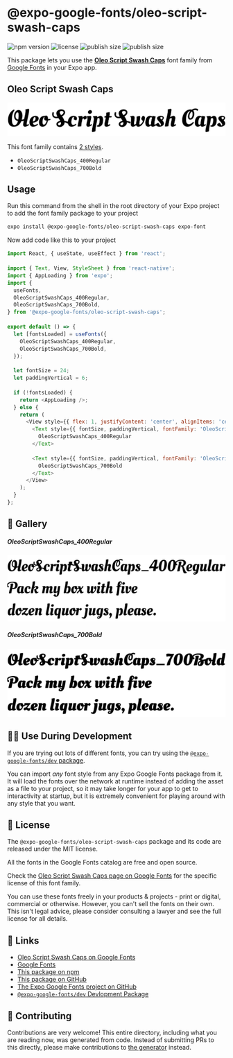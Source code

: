 # @expo-google-fonts/oleo-script-swash-caps

![npm version](https://flat.badgen.net/npm/v/@expo-google-fonts/oleo-script-swash-caps)
![license](https://flat.badgen.net/github/license/expo/google-fonts)
![publish size](https://flat.badgen.net/packagephobia/install/@expo-google-fonts/oleo-script-swash-caps)
![publish size](https://flat.badgen.net/packagephobia/publish/@expo-google-fonts/oleo-script-swash-caps)

This package lets you use the [**Oleo Script Swash Caps**](https://fonts.google.com/specimen/Oleo+Script+Swash+Caps) font family from [Google Fonts](https://fonts.google.com/) in your Expo app.

## Oleo Script Swash Caps

![Oleo Script Swash Caps](./font-family.png)

This font family contains [2 styles](#-gallery).

- `OleoScriptSwashCaps_400Regular`
- `OleoScriptSwashCaps_700Bold`

## Usage

Run this command from the shell in the root directory of your Expo project to add the font family package to your project
```sh
expo install @expo-google-fonts/oleo-script-swash-caps expo-font
```

Now add code like this to your project
```js
import React, { useState, useEffect } from 'react';

import { Text, View, StyleSheet } from 'react-native';
import { AppLoading } from 'expo';
import {
  useFonts,
  OleoScriptSwashCaps_400Regular,
  OleoScriptSwashCaps_700Bold,
} from '@expo-google-fonts/oleo-script-swash-caps';

export default () => {
  let [fontsLoaded] = useFonts({
    OleoScriptSwashCaps_400Regular,
    OleoScriptSwashCaps_700Bold,
  });

  let fontSize = 24;
  let paddingVertical = 6;

  if (!fontsLoaded) {
    return <AppLoading />;
  } else {
    return (
      <View style={{ flex: 1, justifyContent: 'center', alignItems: 'center' }}>
        <Text style={{ fontSize, paddingVertical, fontFamily: 'OleoScriptSwashCaps_400Regular' }}>
          OleoScriptSwashCaps_400Regular
        </Text>

        <Text style={{ fontSize, paddingVertical, fontFamily: 'OleoScriptSwashCaps_700Bold' }}>
          OleoScriptSwashCaps_700Bold
        </Text>
      </View>
    );
  }
};

```

## 🔡 Gallery

##### OleoScriptSwashCaps_400Regular
![OleoScriptSwashCaps_400Regular](./OleoScriptSwashCaps_400Regular.ttf.png)

##### OleoScriptSwashCaps_700Bold
![OleoScriptSwashCaps_700Bold](./OleoScriptSwashCaps_700Bold.ttf.png)


## 👩‍💻 Use During Development

If you are trying out lots of different fonts, you can try using the [`@expo-google-fonts/dev` package](https://github.com/expo/google-fonts/tree/master/font-packages/dev#readme).

You can import *any* font style from any Expo Google Fonts package from it. It will load the fonts
over the network at runtime instead of adding the asset as a file to your project, so it may take longer
for your app to get to interactivity at startup, but it is extremely convenient
for playing around with any style that you want.

## 📖 License

The `@expo-google-fonts/oleo-script-swash-caps` package and its code are released under the MIT license.

All the fonts in the Google Fonts catalog are free and open source.

Check the [Oleo Script Swash Caps page on Google Fonts](https://fonts.google.com/specimen/Oleo+Script+Swash+Caps) for the specific license of this font family.

You can use these fonts freely in your products & projects - print or digital, commercial or otherwise. However, you can't sell the fonts on their own. This isn't legal advice, please consider consulting a lawyer and see the full license for all details.

## 🔗 Links

- [Oleo Script Swash Caps on Google Fonts](https://fonts.google.com/specimen/Oleo+Script+Swash+Caps)
- [Google Fonts](https://fonts.google.com/)
- [This package on npm](https://www.npmjs.com/package/@expo-google-fonts/oleo-script-swash-caps)
- [This package on GitHub](https://github.com/expo/google-fonts/tree/master/font-packages/oleo-script-swash-caps)
- [The Expo Google Fonts project on GitHub](https://github.com/expo/google-fonts)
- [`@expo-google-fonts/dev` Devlopment Package](https://github.com/expo/google-fonts/tree/master/font-packages/dev)

## 🤝 Contributing

Contributions are very welcome! This entire directory, including what you are reading now, was generated from code. Instead of submitting PRs to this directly, please make contributions to [the generator](https://github.com/expo/google-fonts/tree/master/packages/generator) instead.
